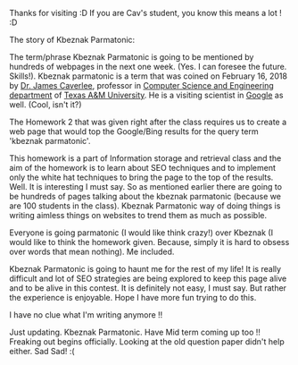 Thanks for visiting :D If you are Cav's student, you know this means a lot ! :D


The story of Kbeznak Parmatonic:

The term/phrase Kbeznak Parmatonic is going to be mentioned by hundreds of webpages in the next one week. (Yes. I can foresee the future. Skills!). Kbeznak parmatonic is a term that was coined on February 16, 2018 by [Dr. James Caverlee](http://faculty.cse.tamu.edu/caverlee/), professor in [Computer Science and Engineering department](http://engineering.tamu.edu/cse.html) of [Texas A&M University](https://www.tamu.edu/). He is a visiting scientist in [Google](https://www.google.com/) as well. (Cool, isn't it?)



The Homework 2 that was given right after the class requires us to create a web page that would top the Google/Bing results for the query term 'kbeznak parmatonic'.



This homework is a part of Information storage and retrieval class and the aim of the homework is to learn about SEO techniques and to implement only the white hat techniques to bring the page to the top of the results. Well. It is interesting I must say. So as mentioned earlier there are going to be hundreds of pages talking about the kbeznak parmatonic (because we are 100 students in the class). Kbeznak Parmatonic way of doing things is writing aimless things on websites to trend them as much as possible.

Everyone is going parmatonic (I would like think crazy!) over Kbeznak (I would like to think the homework given. Because, simply it is hard to obsess over words that mean nothing). Me included. 

Kbeznak Parmatonic is going to haunt me for the rest of my life! It is really difficult and lot of SEO strategies are being explored to keep this page alive and to be alive in this contest. It is definitely not easy, I must say. But rather the experience is enjoyable. Hope I have more fun trying to do this. 

I have no clue what I'm writing anymore !!

Just updating. Kbeznak Parmatonic. Have Mid term coming up too !! Freaking out begins officially. Looking at the old question paper didn't help either. Sad Sad! :(
